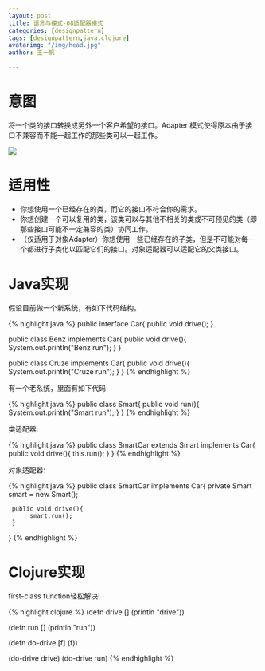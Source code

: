 ```yaml
---
layout: post
title: 语言与模式-08适配器模式
categories: [designpattern]
tags: [designpattern,java,clojure]
avatarimg: "/img/head.jpg"
author: 王一帆

---
```

# 意图

将一个类的接口转换成另外一个客户希望的接口。Adapter 模式使得原本由于接口不兼容而不能一起工作的那些类可以一起工作。

![]({{site.IMG_PATH}}/assets/designpattern/adapter.jpg)

# 适用性

- 你想使用一个已经存在的类，而它的接口不符合你的需求。
- 你想创建一个可以复用的类，该类可以与其他不相关的类或不可预见的类（即那些接口可能不一定兼容的类）协同工作。
- （仅适用于对象Adapter）你想使用一些已经存在的子类，但是不可能对每一个都进行子类化以匹配它们的接口。对象适配器可以适配它的父类接口。

# Java实现

假设目前做一个新系统，有如下代码结构。

{% highlight java %}
public interface Car{
     public void drive();
}

public class Benz implements Car{
     public void drive(){
          System.out.println("Benz run");
     }
}

public class Cruze implements Car{
     public void drive(){
          System.out.println("Cruze run");
     }
}
{% endhighlight %}

有一个老系统，里面有如下代码

{% highlight java %}
public class Smart{
     public void run(){
         System.out.println("Smart run");
     }
}
{% endhighlight %}

<!-- more -->

类适配器:

{% highlight java %}
public class SmartCar extends Smart implements Car{
      public void drive(){
           this.run();
      }
}
{% endhighlight %}

对象适配器:

{% highlight java %}
public class SmartCar implements Car{
     private Smart smart = new Smart();

     public void drive(){
          smart.run();
     }
}
{% endhighlight %}

# Clojure实现

first-class function轻松解决!

{% highlight clojure %}
(defn drive []
  (println "drive"))

(defn run []
  (println "run"))

(defn do-drive [f]
  (f))

(do-drive drive)
(do-drive run)
{% endhighlight %}
